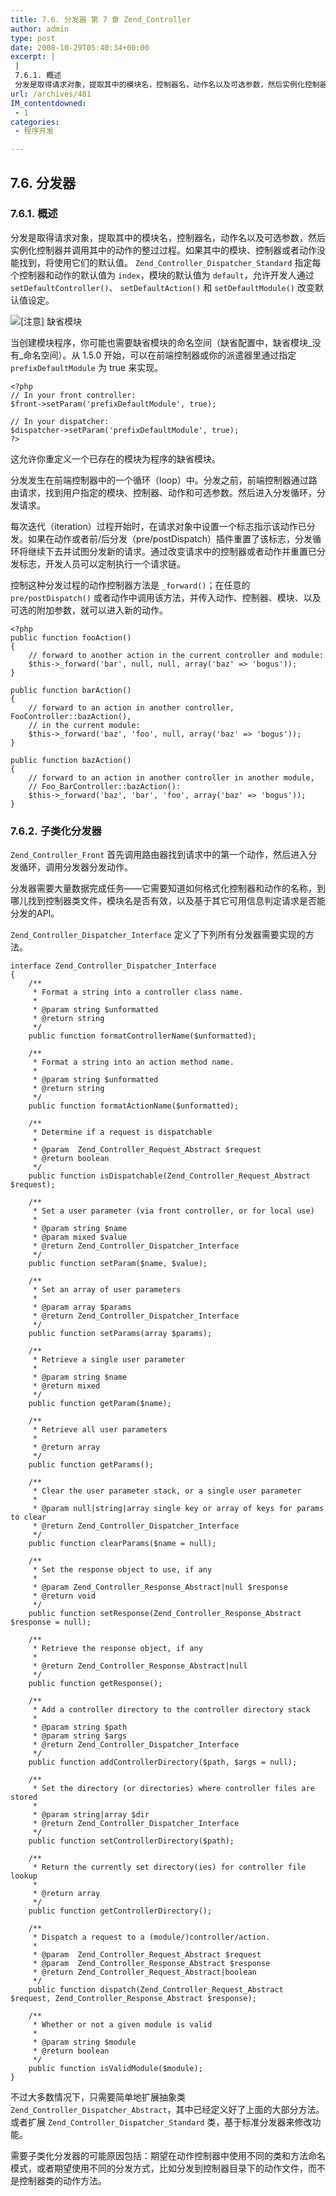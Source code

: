 ```yaml
---
title: 7.6. 分发器 第 7 章 Zend_Controller
author: admin
type: post
date: 2008-10-29T05:40:34+00:00
excerpt: |
 |
 7.6.1. 概述
 分发是取得请求对象，提取其中的模块名，控制器名，动作名以及可选参数，然后实例化控制器并调用其中的动作的整过过程。如果其中的模块、控制器或者动作没能找到，将使用它们的默认值。Zend_Controller_Dispatcher_Standard指定每个控制器和动作的默认值为 index，模块的默认值为default，允许开发人通过setDefaultController()、setDefaultAction()和setDefaultModule()改变默认值设定。
url: /archives/481
IM_contentdowned:
 - 1
categories:
 - 程序开发

---
```


## 7.6. 分发器

### 7.6.1. 概述

分发是取得请求对象，提取其中的模块名，控制器名，动作名以及可选参数，然后实例化控制器并调用其中的动作的整过过程。如果其中的模块、控制器或者动作没能找到，将使用它们的默认值。 `Zend_Controller_Dispatcher_Standard` 指定每个控制器和动作的默认值为 `index`，模块的默认值为 `default`，允许开发人通过 `setDefaultController()`、 `setDefaultAction()` 和 `setDefaultModule()` 改变默认值设定。


![[注意]](http://blog.haohtml.com/wp-admin/images/note.png)
缺省模块

当创建模块程序，你可能也需要缺省模块的命名空间（缺省配置中，缺省模块_没有_命名空间）。从 1.5.0 开始，可以在前端控制器或你的派遣器里通过指定 `prefixDefaultModule` 为 true 来实现。

```
<?php
// In your front controller:
$front->setParam('prefixDefaultModule', true);

// In your dispatcher:
$dispatcher->setParam('prefixDefaultModule', true);
?>
```

这允许你重定义一个已存在的模块为程序的缺省模块。

分发发生在前端控制器中的一个循环（loop）中。分发之前，前端控制器通过路由请求，找到用户指定的模块、控制器、动作和可选参数。然后进入分发循环，分发请求。


每次迭代（iteration）过程开始时，在请求对象中设置一个标志指示该动作已分发。如果在动作或者前/后分发（pre/postDispatch）插件重置了该标志，分发循环将继续下去并试图分发新的请求。通过改变请求中的控制器或者动作并重置已分发标志，开发人员可以定制执行一个请求链。


控制这种分发过程的动作控制器方法是 `_forward()`；在任意的 `pre/postDispatch()` 或者动作中调用该方法，并传入动作、控制器、模块、以及可选的附加参数，就可以进入新的动作。


```
<?php
public function fooAction()
{
    // forward to another action in the current controller and module:
    $this->_forward('bar', null, null, array('baz' => 'bogus'));
}

public function barAction()
{
    // forward to an action in another controller, FooController::bazAction(),
    // in the current module:
    $this->_forward('baz', 'foo', null, array('baz' => 'bogus'));
}

public function bazAction()
{
    // forward to an action in another controller in another module,
    // Foo_BarController::bazAction():
    $this->_forward('baz', 'bar', 'foo', array('baz' => 'bogus'));
}
```

### 7.6.2. 子类化分发器

`Zend_Controller_Front` 首先调用路由器找到请求中的第一个动作，然后进入分发循环，调用分发器分发动作。


分发器需要大量数据完成任务——它需要知道如何格式化控制器和动作的名称，到哪儿找到控制器类文件，模块名是否有效，以及基于其它可用信息判定请求是否能分发的API。


`Zend_Controller_Dispatcher_Interface` 定义了下列所有分发器需要实现的方法。


```
interface Zend_Controller_Dispatcher_Interface
{
    /**
     * Format a string into a controller class name.
     *
     * @param string $unformatted
     * @return string
     */
    public function formatControllerName($unformatted);

    /**
     * Format a string into an action method name.
     *
     * @param string $unformatted
     * @return string
     */
    public function formatActionName($unformatted);

    /**
     * Determine if a request is dispatchable
     *
     * @param  Zend_Controller_Request_Abstract $request
     * @return boolean
     */
    public function isDispatchable(Zend_Controller_Request_Abstract $request);

    /**
     * Set a user parameter (via front controller, or for local use)
     *
     * @param string $name
     * @param mixed $value
     * @return Zend_Controller_Dispatcher_Interface
     */
    public function setParam($name, $value);

    /**
     * Set an array of user parameters
     *
     * @param array $params
     * @return Zend_Controller_Dispatcher_Interface
     */
    public function setParams(array $params);

    /**
     * Retrieve a single user parameter
     *
     * @param string $name
     * @return mixed
     */
    public function getParam($name);

    /**
     * Retrieve all user parameters
     *
     * @return array
     */
    public function getParams();

    /**
     * Clear the user parameter stack, or a single user parameter
     *
     * @param null|string|array single key or array of keys for params to clear
     * @return Zend_Controller_Dispatcher_Interface
     */
    public function clearParams($name = null);

    /**
     * Set the response object to use, if any
     *
     * @param Zend_Controller_Response_Abstract|null $response
     * @return void
     */
    public function setResponse(Zend_Controller_Response_Abstract $response = null);

    /**
     * Retrieve the response object, if any
     *
     * @return Zend_Controller_Response_Abstract|null
     */
    public function getResponse();

    /**
     * Add a controller directory to the controller directory stack
     *
     * @param string $path
     * @param string $args
     * @return Zend_Controller_Dispatcher_Interface
     */
    public function addControllerDirectory($path, $args = null);

    /**
     * Set the directory (or directories) where controller files are stored
     *
     * @param string|array $dir
     * @return Zend_Controller_Dispatcher_Interface
     */
    public function setControllerDirectory($path);

    /**
     * Return the currently set directory(ies) for controller file lookup
     *
     * @return array
     */
    public function getControllerDirectory();

    /**
     * Dispatch a request to a (module/)controller/action.
     *
     * @param  Zend_Controller_Request_Abstract $request
     * @param  Zend_Controller_Response_Abstract $response
     * @return Zend_Controller_Request_Abstract|boolean
     */
    public function dispatch(Zend_Controller_Request_Abstract $request, Zend_Controller_Response_Abstract $response);

    /**
     * Whether or not a given module is valid
     *
     * @param string $module
     * @return boolean
     */
    public function isValidModule($module);
}
```

不过大多数情况下，只需要简单地扩展抽象类 `Zend_Controller_Dispatcher_Abstract`，其中已经定义好了上面的大部分方法。或者扩展 `Zend_Controller_Dispatcher_Standard` 类，基于标准分发器来修改功能。


需要子类化分发器的可能原因包括：期望在动作控制器中使用不同的类和方法命名模式，或者期望使用不同的分发方式，比如分发到控制器目录下的动作文件，而不是控制器类的动作方法。